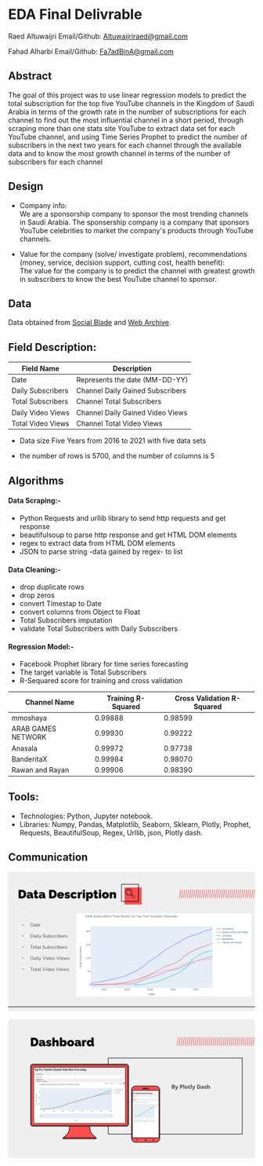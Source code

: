 # EDA Final Delivrable
Raed Altuwaijri
Email/Github: Altuwaijriraed@gmail.com

Fahad Alharbi
Email/Github: Fa7adBinA@gmail.com


## Abstract

The goal of this project was to use linear regression models to predict the total subscription for the top five YouTube channels in the Kingdom of Saudi Arabia in terms of the growth rate in the number of subscriptions for each channel to find out the most influential channel in a short period, through scraping more than one stats site YouTube to extract data set for each YouTube channel, and using Time Series Prophet to predict the number of subscribers in the next two years for each channel through the available data and to know the most growth channel in terms of the number of subscribers for each channel

## Design

* Company info:\
We are a sponsorship company to sponsor the most trending channels in Saudi Arabia.
The sponsership company is a company that sponsors YouTube celebrities to market the company's
products through YouTube channels.

* Value for the company (solve/ investigate problem), recommendations (money, service, decision support, cutting cost, health benefit):\
The value for the company is to predict the channel with greatest growth in subscribers to know the best
YouTube channel to sponsor.

## Data
Data obtained from [Social Blade](https://socialblade.com/youtube/) and [Web Archive](https://wayback.archive.org/).

## Field Description:

| Field Name        | Description                                                                     |
|-------------------|---------------------------------------------------------------------------------|
| Date              | Represents the date (MM-DD-YY)                                                  |
| Daily Subscribers | Channel Daily Gained Subscribers                                                |
| Total Subscribers | Channel Total Subscribers                                                       |
| Daily Video Views | Channel Daily Gained Video Views                                                |
| Total Video Views | Channel Total Video Views                                                       |

* Data size Five Years from 2016 to 2021 with five data sets

* the number of rows is 5700, and the number of columns is 5

## Algorithms

#### Data Scraping:-
* Python Requests and urllib library to send http requests and get response
* beautifulsoup to parse http response and get HTML DOM elements
* regex to extract data from HTML DOM elements
* JSON to parse string -data gained by regex- to list


#### Data Cleaning:-
* drop duplicate rows 
* drop zeros
* convert Timestap to Date
* convert columns from Object to Float
* Total Subscribers imputation
* validate Total Subscribers with Daily Subscribers

#### Regression Model:-
* Facebook Prophet library for time series forecasting
* The target variable is Total Subscribers
* R-Sequared score for training and cross validation


| Channel Name | Training R-Squared | Cross Validation R-Squared |
|---|---|---|
| mmoshaya | 0.99888 |  0.98599 |
| ARAB GAMES NETWORK | 0.99930 | 0.99222 |
| Anasala | 0.99972 | 0.97738 |
| BanderitaX | 0.99984 | 0.98070 |
| Rawan and Rayan | 0.99906 | 0.98390 |




## Tools:
* Technologies: Python, Jupyter notebook.
* Libraries: Numpy, Pandas, Matplotlib, Seaborn, Sklearn, Plotly, Prophet, Requests, BeautifulSoup, Regex, Urllib, json, Plotly dash.

## Communication
![](TOP5.png)

![](Dash.png)
